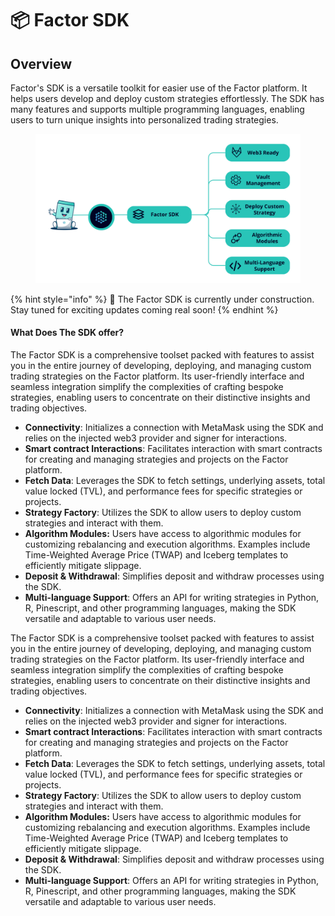 # 📦 Factor SDK

## Overview

Factor's SDK is a versatile toolkit for easier use of the Factor platform. It helps users develop and deploy custom strategies effortlessly. The SDK has many features and supports multiple programming languages, enabling users to turn unique insights into personalized trading strategies.

<figure><img src="../.gitbook/assets/FactorSDK.png" alt=""><figcaption></figcaption></figure>

{% hint style="info" %}
:construction: The Factor SDK is currently under construction. Stay tuned for exciting updates coming real soon!
{% endhint %}

#### What Does The SDK offer?

The Factor SDK is a comprehensive toolset packed with features to assist you in the entire journey of developing, deploying, and managing custom trading strategies on the Factor platform. Its user-friendly interface and seamless integration simplify the complexities of crafting bespoke strategies, enabling users to concentrate on their distinctive insights and trading objectives.

* **Connectivity**: Initializes a connection with MetaMask using the SDK and relies on the injected web3 provider and signer for interactions.
* **Smart contract Interactions**: Facilitates interaction with smart contracts for creating and managing strategies and projects on the Factor platform.
* **Fetch Data**: Leverages the SDK to fetch settings, underlying assets, total value locked (TVL), and performance fees for specific strategies or projects.
* **Strategy Factory**: Utilizes the SDK to allow users to deploy custom strategies and interact with them.
* **Algorithm Modules:** Users have access to algorithmic modules for customizing rebalancing and execution algorithms. Examples include Time-Weighted Average Price (TWAP) and Iceberg templates to efficiently mitigate slippage.
* **Deposit & Withdrawal**: Simplifies deposit and withdraw processes using the SDK.
* **Multi-language Support**: Offers an API for writing strategies in Python, R, Pinescript, and other programming languages, making the SDK versatile and adaptable to various user needs.

The Factor SDK is a comprehensive toolset packed with features to assist you in the entire journey of developing, deploying, and managing custom trading strategies on the Factor platform. Its user-friendly interface and seamless integration simplify the complexities of crafting bespoke strategies, enabling users to concentrate on their distinctive insights and trading objectives.

* **Connectivity**: Initializes a connection with MetaMask using the SDK and relies on the injected web3 provider and signer for interactions.
* **Smart contract Interactions**: Facilitates interaction with smart contracts for creating and managing strategies and projects on the Factor platform.
* **Fetch Data**: Leverages the SDK to fetch settings, underlying assets, total value locked (TVL), and performance fees for specific strategies or projects.
* **Strategy Factory**: Utilizes the SDK to allow users to deploy custom strategies and interact with them.
* **Algorithm Modules:** Users have access to algorithmic modules for customizing rebalancing and execution algorithms. Examples include Time-Weighted Average Price (TWAP) and Iceberg templates to efficiently mitigate slippage.
* **Deposit & Withdrawal**: Simplifies deposit and withdraw processes using the SDK.
* **Multi-language Support**: Offers an API for writing strategies in Python, R, Pinescript, and other programming languages, making the SDK versatile and adaptable to various user needs.
